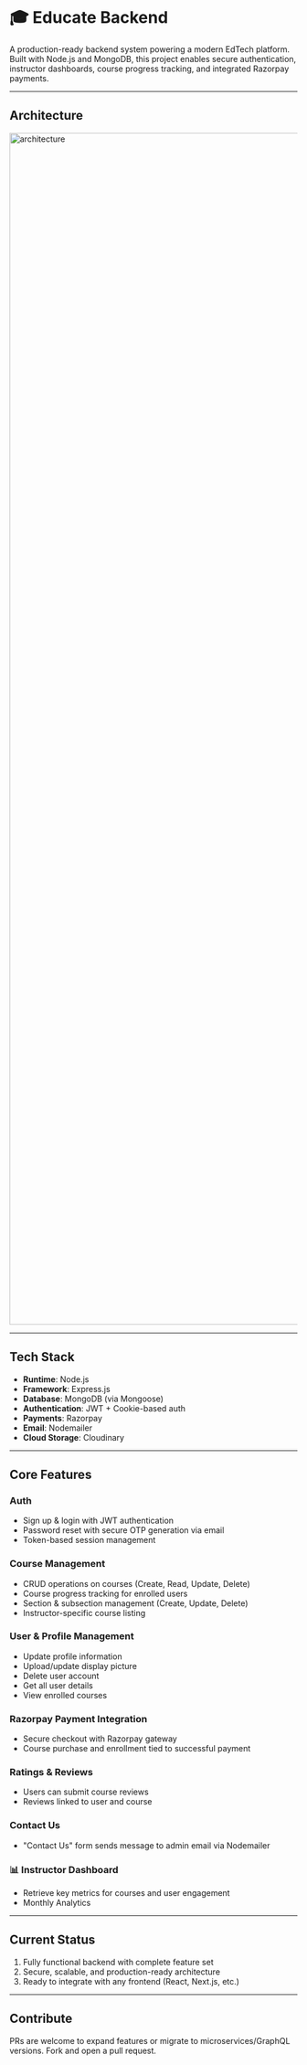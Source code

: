 # 🎓 Educate Backend

A production-ready backend system powering a modern EdTech platform. Built with Node.js and MongoDB, this project enables secure authentication, instructor dashboards, course progress tracking, and integrated Razorpay payments.

---

## Architecture

<img width="2086" alt="architecture" src="https://github.com/user-attachments/assets/9210715b-c6f3-4920-bd7a-98043064ffd9" />

---

## Tech Stack

- **Runtime**: Node.js  
- **Framework**: Express.js  
- **Database**: MongoDB (via Mongoose)  
- **Authentication**: JWT + Cookie-based auth  
- **Payments**: Razorpay  
- **Email**: Nodemailer  
- **Cloud Storage**: Cloudinary  

---

## Core Features

### Auth
- Sign up & login with JWT authentication
- Password reset with secure OTP generation via email
- Token-based session management

### Course Management
- CRUD operations on courses (Create, Read, Update, Delete)
- Course progress tracking for enrolled users
- Section & subsection management (Create, Update, Delete)
- Instructor-specific course listing

### User & Profile Management
- Update profile information
- Upload/update display picture
- Delete user account
- Get all user details
- View enrolled courses

### Razorpay Payment Integration
- Secure checkout with Razorpay gateway
- Course purchase and enrollment tied to successful payment

### Ratings & Reviews
- Users can submit course reviews
- Reviews linked to user and course

### Contact Us
- "Contact Us" form sends message to admin email via Nodemailer

### 📊 Instructor Dashboard
- Retrieve key metrics for courses and user engagement
- Monthly Analytics

---

## Current Status
1. Fully functional backend with complete feature set
2. Secure, scalable, and production-ready architecture
3. Ready to integrate with any frontend (React, Next.js, etc.)

---

## Contribute
PRs are welcome to expand features or migrate to microservices/GraphQL versions. Fork and open a pull request.
